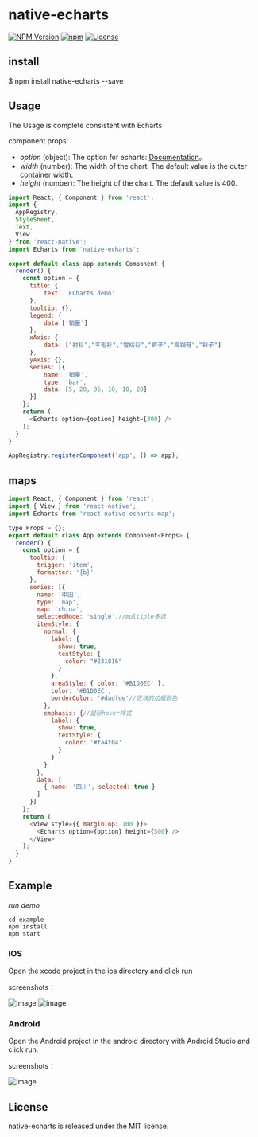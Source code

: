 # native-echarts

[![NPM Version](https://img.shields.io/npm/v/native-echarts.svg?style=flat)](https://www.npmjs.org/package/native-echarts)
  [![npm](https://img.shields.io/npm/dm/native-echarts.svg?style=flat)](https://www.npmjs.org/package/native-echarts)
  [![License](http://img.shields.io/npm/l/native-echarts.svg?style=flat)](https://raw.githubusercontent.com/somonus/react-native-echarts/master/LICENSE.md)
  
## install

$ npm install native-echarts --save

## Usage

The Usage is complete consistent with Echarts

component props:

* *option* (object): The option for echarts: [Documentation](http://echarts.baidu.com/option.html#title)。 
* *width* (number): The width of the chart. The default value is the outer container width. 
* *height* (number): The height of the chart. The default value is 400. 


```js
import React, { Component } from 'react';
import {
  AppRegistry,
  StyleSheet,
  Text,
  View
} from 'react-native';
import Echarts from 'native-echarts';

export default class app extends Component {
  render() {
    const option = {
      title: {
          text: 'ECharts demo'
      },
      tooltip: {},
      legend: {
          data:['销量']
      },
      xAxis: {
          data: ["衬衫","羊毛衫","雪纺衫","裤子","高跟鞋","袜子"]
      },
      yAxis: {},
      series: [{
          name: '销量',
          type: 'bar',
          data: [5, 20, 36, 10, 10, 20]
      }]
    };
    return (
      <Echarts option={option} height={300} />
    );
  }
}

AppRegistry.registerComponent('app', () => app);

```

## maps


```js
import React, { Component } from 'react';
import { View } from 'react-native';
import Echarts from 'react-native-echarts-map';

type Props = {};
export default class App extends Component<Props> {
  render() {
    const option = {
      tooltip: {
        trigger: 'item',
        formatter: '{b}'
      },
      series: [{
        name: '中国',
        type: 'map',
        map: 'china',
        selectedMode: 'single',//multiple多选
        itemStyle: {
          normal: {
            label: {
              show: true,
              textStyle: {
                color: "#231816"
              }
            },
            areaStyle: { color: '#B1D0EC' },
            color: '#B1D0EC',
            borderColor: '#dadfde'//区块的边框颜色
          },
          emphasis: {//鼠标hover样式
            label: {
              show: true,
              textStyle: {
                color: '#fa4f04'
              }
            }
          }
        },
        data: [
          { name: '四川', selected: true }
        ]
      }]
    };
    return (
      <View style={{ marginTop: 100 }}>
        <Echarts option={option} height={500} />
      </View>
    );
  }
}

```


## Example

*run demo*

```
cd example
npm install
npm start
```

### IOS

Open the xcode project in the ios directory and click run

screenshots：

![image](https://github.com/somonus/react-native-echarts/blob/master/example/demoIOS.png)
![image](https://user-images.githubusercontent.com/32892347/48114964-13d06480-e29c-11e8-879f-57c2a820f539.png)

### Android

Open the Android project in the android directory with Android Studio and click run.

screenshots：

![image](https://github.com/somonus/react-native-echarts/blob/master/example/demoAndroid.png)

## License

native-echarts is released under the MIT license.
